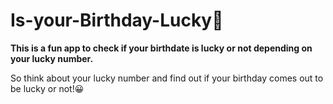 # Is-your-Birthday-Lucky🥳
**This is a fun app to check if your birthdate is lucky or not depending on your lucky number.**

So think about your lucky number and find out if your birthday comes out to be lucky or not!😀
